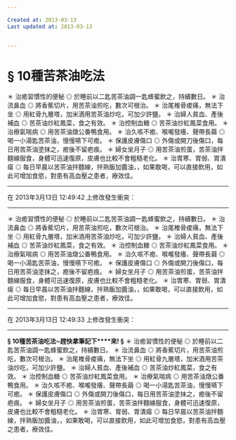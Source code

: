 ```yaml
---

Created at: 2013-03-13
Last updated at: 2013-03-13


---
```


# § 10種苦茶油吃法


＊ 治癒習慣性的便秘
◎ 於睡前以二匙苦茶油調一匙蜂蜜飲之，持續數日。
＊ 治流鼻血
◎ 將香蕉切片，用苦茶油煎吃，數次可根治。
＊ 治尾椎骨痠痛，無法下坐
◎ 用紅骨九層塔，加米酒用苦茶油炒吃，可加少許鹽。
＊ 治婦人貧血、產後補血
◎ 苦茶油炒紅鳳菜，食之有效。
＊ 治控制血糖
◎ 苦茶油炒紅鳳菜食用。
＊ 治療氣喘病
◎ 用苦茶油燉公番鴨食用。
＊ 治久咳不癒、喉嚨發癢、聲帶長繭
◎ 喝一小湯匙苦茶油，慢慢嚥下可癒。
＊ 保護皮膚傷口
◎ 外傷或開刀後傷口，每日用苦茶油塗抹之，癒後不留疤痕。
＊ 婦女坐月子
◎ 用苦茶油煎蛋，苦茶油拌麵線服食，身體可迅速復原，皮膚也比較不會粗糙老化。
＊ 治胃寒、胃弱、胃潰瘍
◎ 每日早晨以苦茶油拌麵線，拌熟飯加醬油，，如果敢喝，可以直接飲用，如此可增加食慾，對患有高血壓之患者，療效佳。

* * *

在 2013年3月13日 12:49:42 上修改發生衝突：

* * *

＊ 治癒習慣性的便秘
◎ 於睡前以二匙苦茶油調一匙蜂蜜飲之，持續數日。
＊ 治流鼻血
◎ 將香蕉切片，用苦茶油煎吃，數次可根治。
＊ 治尾椎骨痠痛，無法下坐
◎ 用紅骨九層塔，加米酒用苦茶油炒吃，可加少許鹽。
＊ 治婦人貧血、產後補血
◎ 苦茶油炒紅鳳菜，食之有效。
＊ 治控制血糖
◎ 苦茶油炒紅鳳菜食用。
＊ 治療氣喘病
◎ 用苦茶油燉公番鴨食用。
＊ 治久咳不癒、喉嚨發癢、聲帶長繭
◎ 喝一小湯匙苦茶油，慢慢嚥下可癒。
＊ 保護皮膚傷口
◎ 外傷或開刀後傷口，每日用苦茶油塗抹之，癒後不留疤痕。
＊ 婦女坐月子
◎ 用苦茶油煎蛋，苦茶油拌麵線服食，身體可迅速復原，皮膚也比較不會粗糙老化。
＊ 治胃寒、胃弱、胃潰瘍
◎ 每日早晨以苦茶油拌麵線，拌熟飯加醬油，，如果敢喝，可以直接飲用，如此可增加食慾，對患有高血壓之患者，療效佳。

* * *

在 2013年3月13日 12:49:33 上修改發生衝突：

* * *

**§ 10種苦茶油吃法~趕快拿筆記下****來! §**
＊ 治癒習慣性的便秘
◎ 於睡前以二匙苦茶油調一匙蜂蜜飲之，持續數日。
＊ 治流鼻血
◎ 將香蕉切片，用苦茶油煎吃，數次可根治。
＊ 治尾椎骨痠痛，無法下坐
◎ 用紅骨九層塔，加米酒用苦茶油炒吃，可加少許鹽。
＊ 治婦人貧血、產後補血
◎ 苦茶油炒紅鳳菜，食之有效。
＊ 治控制血糖
◎ 苦茶油炒紅鳳菜食用。
＊ 治療氣喘病
◎ 用苦茶油燉公番鴨食用。
＊ 治久咳不癒、喉嚨發癢、聲帶長繭
◎ 喝一小湯匙苦茶油，慢慢嚥下可癒。
＊ 保護皮膚傷口
◎ 外傷或開刀後傷口，每日用苦茶油塗抹之，癒後不留疤痕。
＊ 婦女坐月子
◎ 用苦茶油煎蛋，苦茶油拌麵線服食，身體可迅速復原，皮膚也比較不會粗糙老化。
＊ 治胃寒、胃弱、胃潰瘍
◎ 每日早晨以苦茶油拌麵線，拌熟飯加醬油，，如果敢喝，可以直接飲用，如此可增加食慾，對患有高血壓之患者，療效佳。

